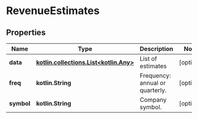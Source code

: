 
# RevenueEstimates

## Properties
Name | Type | Description | Notes
------------ | ------------- | ------------- | -------------
**data** | [**kotlin.collections.List&lt;kotlin.Any&gt;**](kotlin.Any.md) | List of estimates |  [optional]
**freq** | **kotlin.String** | Frequency: annual or quarterly. |  [optional]
**symbol** | **kotlin.String** | Company symbol. |  [optional]



